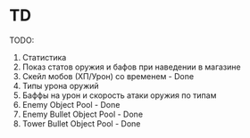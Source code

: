 # TD
TODO:
1) Статистика
2) Показ статов оружия и бафов при наведении в магазине
3) Скейл мобов (ХП/Урон) со временем - Done
4) Типы урона оружий
5) Баффы на урон и скорость атаки оружия по типам
6) Enemy Object Pool - Done
7) Enemy Bullet Object Pool - Done
8) Tower Bullet Object Pool - Done
   

